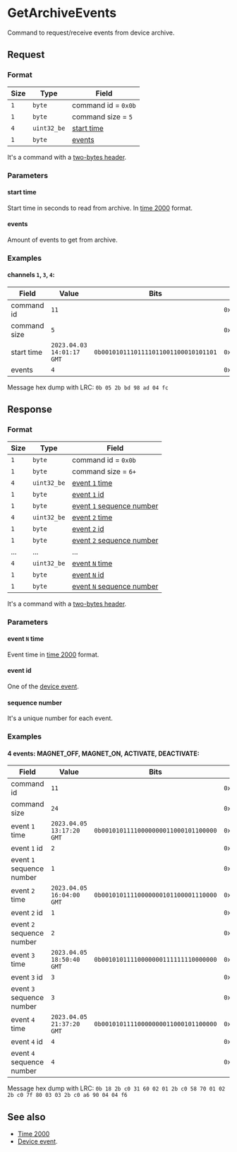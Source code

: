 # GetArchiveEvents

Command to request/receive events from device archive.


## Request

### Format

| Size   | Type        | Field                                  |
| ------ | ----------- | -------------------------------------- |
| `1`    | `byte`      | command id = `0x0b`                    |
| `1`    | `byte`      | command size = `5`                     |
| `4`    | `uint32_be` | [start time](../types.md#time-2000) |
| `1`    | `byte`      | [events](#events)                      |

It's a command with a [two-bytes header](../message.md#command-with-a-two-bytes-header).

### Parameters

#### **start time**

Start time in seconds to read from archive. In [time 2000](../types.md#time-2000) format.

#### **events**

Amount of events to get from archive.

### Examples

#### channels `1`, `3`, `4`:

| Field        | Value                     | Bits                                 | Hex          |
| ------------ | ------------------------- | ------------------------------------ | -----------  |
| command id   | `11`                      |                                      | `0x0b`       |
| command size | `5`                       |                                      | `0x05`       |
| start time   | `2023.04.03 14:01:17 GMT` | `0b00101011101111011001100010101101` | `0x2bbd98ad` |
| events       | `4`                       |                                      | `0x04`       |

Message hex dump with LRC: `0b 05 2b bd 98 ad 04 fc`


## Response

### Format

| Size   | Type        | Field                                         |
| ------ | ----------- | --------------------------------------------- |
| `1`    | `byte`      | command id = `0x0b`                           |
| `1`    | `byte`      | command size = `6+`                           |
| `4`    | `uint32_be` | [event `1` time](../types.md#time-2000)       |
| `1`    | `byte`      | [event `1` id](#event-id)                     |
| `1`    | `byte`      | [event `1` sequence number](#sequence-number) |
| `4`    | `uint32_be` | [event `2` time](../types.md#time-2000)       |
| `1`    | `byte`      | [event `2` id](#event-id)                     |
| `1`    | `byte`      | [event `2` sequence number](#sequence-number) |
| ...    | ...         | ...                                           |
| `4`    | `uint32_be` | [event `N` time](../types.md#time-2000)       |
| `1`    | `byte`      | [event `N` id](#event-id)                     |
| `1`    | `byte`      | [event `N` sequence number](#sequence-number) |

It's a command with a [two-bytes header](../message.md#command-with-a-two-bytes-header).

### Parameters

#### **event `N` time**

Event time in [time 2000](../types.md#time-2000) format.

#### **event id**

One of the [device event](../basics.md#device-events).

#### **sequence number**

It's a unique number for each event.

### Examples

#### 4 events: MAGNET_OFF, MAGNET_ON, ACTIVATE, DEACTIVATE:

| Field                     | Value                     | Bits                                 | Hex          |
| ------------------------- | ------------------------- | ------------------------------------ | ------------ |
| command id                | `11`                      |                                      | `0x0b`       |
| command size              | `24`                      |                                      | `0x18`       |
| event `1` time            | `2023.04.05 13:17:20 GMT` | `0b00101011110000000011000101100000` | `0x2bc03160` |
| event `1` id              | `2`                       |                                      | `0x02`       |
| event `1` sequence number | `1`                       |                                      | `0x01`       |
| event `2` time            | `2023.04.05 16:04:00 GMT` | `0b00101011110000000101100001110000` | `0x2bc05870` |
| event `2` id              | `1`                       |                                      | `0x01`       |
| event `2` sequence number | `2`                       |                                      | `0x02`       |
| event `3` time            | `2023.04.05 18:50:40 GMT` | `0b00101011110000000111111110000000` | `0x2bc07f80` |
| event `3` id              | `3`                       |                                      | `0x03`       |
| event `3` sequence number | `3`                       |                                      | `0x03`       |
| event `4` time            | `2023.04.05 21:37:20 GMT` | `0b00101011110000000011000101100000` | `0x2bc0a690` |
| event `4` id              | `4`                       |                                      | `0x04`       |
| event `4` sequence number | `4`                       |                                      | `0x04`       |

Message hex dump with LRC: `0b 18 2b c0 31 60 02 01 2b c0 58 70 01 02 2b c0 7f 80 03 03 2b c0 a6 90 04 04 f6`


## See also

* [Time 2000](../types.md#time-2000)
* [Device event](../basics.md#device-events).
